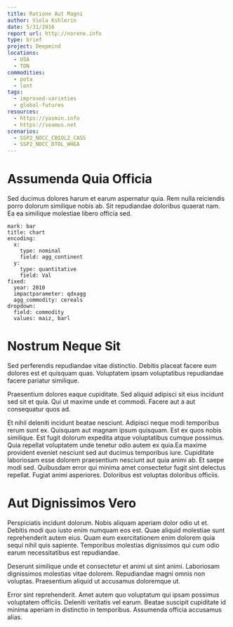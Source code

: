 ```yaml
---
title: Ratione Aut Magni
author: Viola Kshlerin
date: 5/31/2016
report url: http://norene.info
type: brief
project: Deepmind
locations:
  - USA
  - TON
commodities:
  - pota
  - lent
tags:
  - improved-varieties
  - global-futures
resources:
  - https://yasmin.info
  - https://seamus.net
scenarios:
  - SSP2_NOCC_CBIOL2_CASS
  - SSP2_NOCC_DTOL_WHEA
---
```

# Assumenda Quia Officia
Sed ducimus dolores harum et earum aspernatur quia. Rem nulla reiciendis porro dolorum similique nobis ab. Sit repudiandae doloribus quaerat nam. Ea ea similique molestiae libero officia sed.

```vis
mark: bar
title: chart
encoding:
  x:
    type: nominal
    field: agg_continent
  y:
    type: quantitative
    field: Val
fixed:
  year: 2010
  impactparameter: qdxagg
  agg_commodity: cereals
dropdown:
  field: commodity
  values: maiz, barl
```

# Nostrum Neque Sit
Sed perferendis repudiandae vitae distinctio. Debitis placeat facere eum dolores est et quisquam quas. Voluptatem ipsam voluptatibus repudiandae facere pariatur similique.
 Praesentium dolores eaque cupiditate. Sed aliquid adipisci sit eius incidunt sed sit et quia. Qui ut maxime unde et commodi. Facere aut a aut consequatur quos ad.
 Et nihil deleniti incidunt beatae nesciunt. Adipisci neque modi temporibus rerum sunt ex. Quisquam aut magnam ipsum quisquam. Est ex quos nobis similique. Est fugit dolorum expedita atque voluptatibus cumque possimus. Quia repellat voluptatem unde tenetur odio autem ex quia.Ea maxime provident eveniet nesciunt sed aut ducimus temporibus iure. Cupiditate laboriosam esse dolorem praesentium nesciunt aut quia animi ab. Et saepe modi sed. Quibusdam error qui minima amet consectetur fugit sint delectus repellat. Fugiat animi asperiores. Doloribus est voluptas doloribus officiis.

# Aut Dignissimos Vero
Perspiciatis incidunt dolorum. Nobis aliquam aperiam dolor odio ut et. Debitis modi quo iusto enim numquam eos est. Quae aliquid molestiae sunt reprehenderit autem eius. Quam eum exercitationem enim dolorem quia sequi nihil quis sapiente. Temporibus molestias dignissimos qui cum odio earum necessitatibus est repudiandae.
 Deserunt similique unde et consectetur et animi ut sint animi. Laboriosam dignissimos molestias vitae dolorem. Repudiandae magni omnis non voluptas. Praesentium aliquid ut accusamus doloremque ut.
 Error sint reprehenderit. Amet autem quo voluptatum qui ipsam possimus voluptatem officiis. Deleniti veritatis vel earum. Beatae suscipit cupiditate id minima aperiam in distinctio in temporibus. Assumenda officia accusamus alias.
